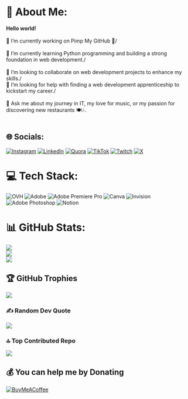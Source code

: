 # 💫 About Me:
**Hello world!**<br><br>🔭 I’m currently working on Pimp My GitHub 🚀/<br><br>🌱 I’m currently learning Python programming and building a strong foundation in web development./<br><br>👯 I’m looking to collaborate on web development projects to enhance my skills./<br>🤔 I’m looking for help with finding a web development apprenticeship to kickstart my career./<br><br>💬 Ask me about my journey in IT, my love for music, or my passion for discovering new restaurants 🍽️🎶.<br><br>	


## 🌐 Socials:
[![Instagram](https://img.shields.io/badge/Instagram-%23E4405F.svg?logo=Instagram&logoColor=white)](https://instagram.com/Oliv3Dani) [![LinkedIn](https://img.shields.io/badge/LinkedIn-%230077B5.svg?logo=linkedin&logoColor=white)](https://linkedin.com/in/olivia-dondas) [![Quora](https://img.shields.io/badge/Quora-%23B92B27.svg?logo=Quora&logoColor=white)](https://quora.com/profile/olive-dani) [![TikTok](https://img.shields.io/badge/TikTok-%23000000.svg?logo=TikTok&logoColor=white)](https://tiktok.com/@oliv3dani) [![Twitch](https://img.shields.io/badge/Twitch-%239146FF.svg?logo=Twitch&logoColor=white)](https://twitch.tv/oliv3dani) [![X](https://img.shields.io/badge/X-black.svg?logo=X&logoColor=white)](https://x.com/oliv3dani) 

# 💻 Tech Stack:
![OVH](https://img.shields.io/badge/ovh-%23123F6D.svg?style=for-the-badge&logo=ovh&logoColor=#123F6D) ![Adobe](https://img.shields.io/badge/adobe-%23FF0000.svg?style=for-the-badge&logo=adobe&logoColor=white) ![Adobe Premiere Pro](https://img.shields.io/badge/Adobe%20Premiere%20Pro-9999FF.svg?style=for-the-badge&logo=Adobe%20Premiere%20Pro&logoColor=white) ![Canva](https://img.shields.io/badge/Canva-%2300C4CC.svg?style=for-the-badge&logo=Canva&logoColor=white) ![Invision](https://img.shields.io/badge/invision-FF3366?style=for-the-badge&logo=invision&logoColor=white) ![Adobe Photoshop](https://img.shields.io/badge/adobe%20photoshop-%2331A8FF.svg?style=for-the-badge&logo=adobe%20photoshop&logoColor=white) ![Notion](https://img.shields.io/badge/Notion-%23000000.svg?style=for-the-badge&logo=notion&logoColor=white)
# 📊 GitHub Stats:
![](https://github-readme-stats.vercel.app/api?username=olivia-dondas&theme=ambient_gradient&hide_border=false&include_all_commits=true&count_private=true)<br/>
![](https://github-readme-streak-stats.herokuapp.com/?user=olivia-dondas&theme=ambient_gradient&hide_border=false)<br/>
![](https://github-readme-stats.vercel.app/api/top-langs/?username=olivia-dondas&theme=ambient_gradient&hide_border=false&include_all_commits=true&count_private=true&layout=compact)

## 🏆 GitHub Trophies
![](https://github-profile-trophy.vercel.app/?username=olivia-dondas&theme=radical&no-frame=true&no-bg=false&margin-w=4)

### ✍️ Random Dev Quote
![](https://quotes-github-readme.vercel.app/api?type=horizontal&theme=radical)

### 🔝 Top Contributed Repo
![](https://github-contributor-stats.vercel.app/api?username=olivia-dondas&limit=5&theme=dark&combine_all_yearly_contributions=true)

  ## 💰 You can help me by Donating
  [![BuyMeACoffee](https://img.shields.io/badge/Buy%20Me%20a%20Coffee-ffdd00?style=for-the-badge&logo=buy-me-a-coffee&logoColor=black)](https://buymeacoffee.com/https://buymeacoffee.com/oliviadondd) 

